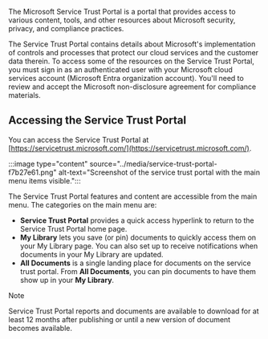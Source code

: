 The Microsoft Service Trust Portal is a portal that provides access to various content, tools, and other resources about Microsoft security, privacy, and compliance practices.

The Service Trust Portal contains details about Microsoft's implementation of controls and processes that protect our cloud services and the customer data therein. To access some of the resources on the Service Trust Portal, you must sign in as an authenticated user with your Microsoft cloud services account (Microsoft Entra organization account). You'll need to review and accept the Microsoft non-disclosure agreement for compliance materials.

## Accessing the Service Trust Portal

You can access the Service Trust Portal at [https://servicetrust.microsoft.com/](https://servicetrust.microsoft.com/).

:::image type="content" source="../media/service-trust-portal-f7b27e61.png" alt-text="Screenshot of the service trust portal with the main menu items visible.":::


The Service Trust Portal features and content are accessible from the main menu. The categories on the main menu are:

 -  **Service Trust Portal** provides a quick access hyperlink to return to the Service Trust Portal home page.
 -  **My Library** lets you save (or pin) documents to quickly access them on your My Library page. You can also set up to receive notifications when documents in your My Library are updated.<br>
 -  **All Documents** is a single landing place for documents on the service trust portal. From **All Documents**, you can pin documents to have them show up in your **My Library**.

> [!NOTE]
> Service Trust Portal reports and documents are available to download for at least 12 months after publishing or until a new version of document becomes available.
